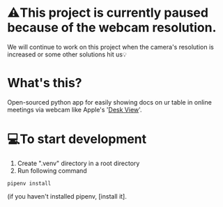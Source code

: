 # ⚠️This project is currently paused because of the webcam resolution.
We will continue to work on this project when the camera's resolution is increased or some other solutions hit us💡

# What's this?
Open-sourced python app for easily showing docs on ur table in online meetings via webcam like Apple's '[Desk View](https://support.apple.com/en-in/guide/mac-help/mchl06927be8/mac)'.

# 💻To start development
1. Create ".venv" directory in a root directory
2. Run following command
```
pipenv install
```
(if you haven't installed pipenv, [install it].
